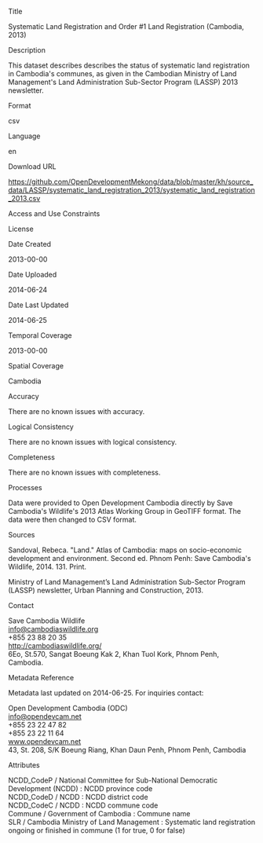 Title

Systematic Land Registration and Order #1 Land Registration (Cambodia, 2013)

Description

This dataset describes describes the status of systematic land registration in Cambodia's communes, as given in the Cambodian Ministry of Land Management's Land Administration Sub-Sector Program (LASSP) 2013 newsletter.

Format

csv

Language

en

Download URL

https://github.com/OpenDevelopmentMekong/data/blob/master/kh/source_data/LASSP/systematic_land_registration_2013/systematic_land_registration_2013.csv

Access and Use Constraints



License



Date Created

2013-00-00

Date Uploaded

2014-06-24

Date Last Updated

2014-06-25

Temporal Coverage

2013-00-00

Spatial Coverage

Cambodia

Accuracy

There are no known issues with accuracy.

Logical Consistency

There are no known issues with logical consistency.

Completeness

There are no known issues with completeness.

Processes

Data were provided to Open Development Cambodia directly by Save Cambodia's Wildlife's 2013 Atlas Working Group in GeoTIFF format. The data were then changed to CSV format.

Sources

Sandoval, Rebeca. "Land." Atlas of Cambodia: maps on socio-economic development and environment. Second ed. Phnom Penh: Save Cambodia's Wildlife, 2014. 131. Print.

Ministry of Land Management’s Land Administration Sub-Sector Program (LASSP) newsletter, Urban Planning and Construction, 2013.

Contact

Save Cambodia Wildlife  
info@cambodiaswildlife.org  
+855 23 88 20 35  
http://cambodiaswildlife.org/  
6Eo, St.570, Sangat Boeung Kak 2, Khan Tuol Kork, Phnom Penh, Cambodia.  

Metadata Reference

Metadata last updated on 2014-06-25. For inquiries contact:

Open Development Cambodia (ODC)  
info@opendevcam.net  
+855 23 22 47 82  
+855 23 22 11 64  
www.opendevcam.net   
43, St. 208, S/K Boeung Riang, Khan Daun Penh, Phnom Penh, Cambodia  

Attributes

NCDD_CodeP / National Committee for Sub-National Democratic Development (NCDD) :	NCDD province code  
NCDD_CodeD / NCDD :	NCDD district code  
NCDD_CodeC / NCDD :	NCDD commune code  
Commune / Government of Cambodia :	Commune name  
SLR / Cambodia Ministry of Land Management :	Systematic land registration ongoing or finished in commune (1 for true, 0 for false)  
